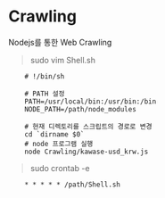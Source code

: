# Crawling

Nodejs를 통한 Web Crawling

> sudo vim Shell.sh

~~~
    # !/bin/sh

    # PATH 설정
    PATH=/usr/local/bin:/usr/bin:/bin
    NODE_PATH=/path/node_modules

    # 현재 디렉토리를 스크립트의 경로로 변경
    cd `dirname $0`
    # node 프로그램 실행
    node Crawling/kawase-usd_krw.js
~~~

> sudo crontab -e

~~~
    * * * * * /path/Shell.sh
~~~
